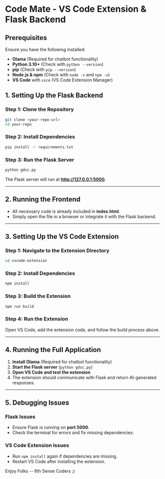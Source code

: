 # Code Mate - VS Code Extension & Flask Backend

## Prerequisites
Ensure you have the following installed:
- **Olama** (Required for chatbot functionality)
- **Python 3.10+** (Check with `python --version`)
- **pip** (Check with `pip --version`)
- **Node.js & npm** (Check with `node -v` and `npm -v`)
- **VS Code** with `vsce` (VS Code Extension Manager)

## 1. Setting Up the Flask Backend
### Step 1: Clone the Repository
```sh
git clone <your-repo-url>
cd your-repo
```

### Step 2: Install Dependencies
```sh
pip install -r requirements.txt
```

### Step 3: Run the Flask Server
```sh
python gdsc.py
```
The Flask server will run at **http://127.0.0.1:5000**.

---

## 2. Running the Frontend
- All necessary code is already included in **index.html**.
- Simply open the file in a browser or integrate it with the Flask backend.

---

## 3. Setting Up the VS Code Extension
### Step 1: Navigate to the Extension Directory
```sh
cd vscode-extension
```

### Step 2: Install Dependencies
```sh
npm install
```

### Step 3: Build the Extension
```sh
npm run build
```

### Step 4: Run the Extension
Open VS Code, add the extension code, and follow the build process above.

---

## 4. Running the Full Application
1. **Install Olama** (Required for chatbot functionality)
2. **Start the Flask server** (`python gdsc.py`)
3. **Open VS Code and test the extension**
4. The extension should communicate with Flask and return AI-generated responses.

---

## 5. Debugging Issues
### Flask Issues
- Ensure Flask is running on **port 5000**.
- Check the terminal for errors and fix missing dependencies.

### VS Code Extension Issues
- Run `npm install` again if dependencies are missing.
- Restart VS Code after installing the extension.

Enjoy Folks -- 6th Sense Coders ;)

